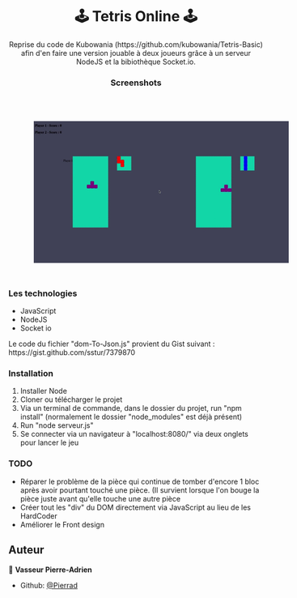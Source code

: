 <h1 align="center"> 🕹 Tetris Online 🕹</h1>

<p align="center"> Reprise du code de Kubowania (https://github.com/kubowania/Tetris-Basic) afin d'en faire une version jouable à 
deux joueurs grâce à un serveur NodeJS et la bibiothèque Socket.io.</p>

<h3 align="center"> Screenshots </h3>
<p align="center">
<img src="https://github.com/Pierrad/Programmation/blob/master/Javascript/Tetris/tetris.gif" style="float :left; margin: 50px;" /> 
</p>

<h3> Les technologies </h3>

<ul>
  <li> JavaScript </li>
  <li> NodeJS </li>
  <li> Socket io </li>
</ul>  

<p> Le code du fichier "dom-To-Json.js" provient du Gist suivant : https://gist.github.com/sstur/7379870 </p>

<h3> Installation </h3>
<ol>
  <li> Installer Node </li>
  <li> Cloner ou télécharger le projet </li>
  <li> Via un terminal de commande, dans le dossier du projet, run "npm install" (normalement le dossier "node_modules" est déjà présent) </li>
  <li> Run "node serveur.js" </li>
  <li> Se connecter via un navigateur à "localhost:8080/" via deux onglets pour lancer le jeu </li>
</ol>

<h3> TODO </h3>

<ul>
  <li> Réparer le problème de la pièce qui continue de tomber d'encore 1 bloc après avoir pourtant touché une pièce. (Il survient lorsque l'on bouge la pièce juste avant qu'elle touche une autre pièce </li>
  <li> Créer tout les "div" du DOM directement via JavaScript au lieu de les HardCoder </li>
  <li> Améliorer le Front design </li> 
</ul>  


## Auteur

👤 **Vasseur Pierre-Adrien**

* Github: [@Pierrad](https://github.com/Pierrad)
